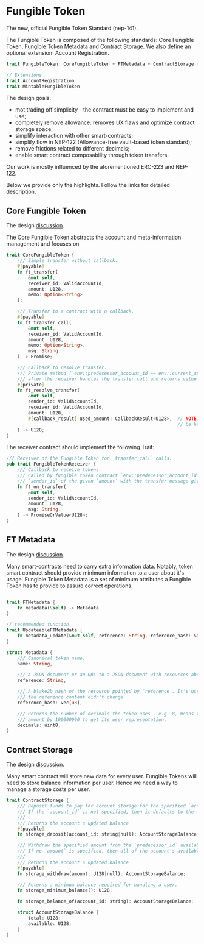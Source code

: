 # Fungible Token

The new, official Fungible Token Standard (nep-141).

The Fungible Token is composed of the following standards: Core Fungible Token, Fungible Token Metadata and Contract Storage. We also define an optional extension: Account Registration.

```rust
trait FungibleToken: CoreFungibleToken + FTMetadata + ContractStorage {}

// Extensions
trait AccountRegistration
trait MintableFungibleToken
```

The design goals:

+ mot trading off simplicity - the contract must be easy to implement and use;
+ completely remove allowance: removes UX flaws and optimize contract storage space;
+ simplify interaction with other smart-contracts;
+ simplify flow in NEP-122 (Allowance-free vault-based token standard);
+ remove frictions related to different decimals;
+ enable smart contract composability through token transfers.

Our work is mostly influenced by the aforementioned ERC-223 and NEP-122.

Below we provide only the highlights. Follow the links for detailed description.

## Core Fungible Token

The design [discussion](https://github.com/near/NEPs/issues/141).

The Core Fungible Token abstracts the account and meta-information management and focuses on

```rust
trait CoreFungibleToken {
    /// Simple transfer without callback.
    #[payable]
    fn ft_transfer(
        &mut self,
        receiver_id: ValidAccountId,
        amount: U128,
        memo: Option<String>
    );

    /// Transfer to a contract with a callback.
    #[payable]
    fn ft_transfer_call(
        &mut self,
        receiver_id: ValidAccountId,
        amount: U128,
        memo: Option<String>,
        msg: String,
    ) -> Promise;

    /// Callback to resolve transfer.
    /// Private method (`env::predecessor_account_id == env::current_account_id`).
    /// after the receiver handles the transfer call and returns value of used amount in `U128`.
    #[private]
    fn ft_resolve_transfer(
        &mut self,
        sender_id: ValidAccountId,
        receiver_id: ValidAccountId,
        amount: U128,
        #[callback_result] used_amount: CallbackResult<U128>,  // NOTE: this interface is not supported yet and has to
                                                               // be handled using lower level interface.
    ) -> U128;
}
```

The receiver contract should implement the following Trait:

```rust
/// Receiver of the Fungible Token for `transfer_call` calls.
pub trait FungibleTokenReceiver {
    /// Callback to receive tokens.
    /// Called by fungible token contract `env::predecessor_account_id` after `transfer_call` was initiated by
    /// `sender_id` of the given `amount` with the transfer message given in `msg` field.
    fn ft_on_transfer(
        &mut self,
        sender_id: ValidAccountId,
        amount: U128,
        msg: String,
    ) -> PromiseOrValue<U128>;
}
```

## FT Metadata

The design [discussion](https://github.com/near/NEPs/discussions/148).

Many smart-contracts need to carry extra information data. Notably, token smart contract should provide minimum information to a user about it's usage. Fungible Token Metadata is a set of minimum attributes a Fungible Token has to provide to assure correct operations.

```rust

trait FTMetadata {
    fn metadata(&self) -> Metadata
}

// recommended function
trait UpdateableFTMetadata {
    fn metadata_update(&mut self, reference: String, reference_hash: String)
}

struct Metadata {
    /// Canonical token name.
    name: String,

    /// A JSON document or an URL to a JSON document with resources about the token.
    reference: String,

    /// A blake2b hash of the resource pointed by `reference`. It's used to validation that
    /// the reference content didn't change.
    reference_hash: vec[u8],

    /// Returns the number of decimals the token uses - e.g. 8, means to divide the token
    /// amount by 100000000 to get its user representation.
    decimals: uint8,
}
```


## Contract Storage

The design [discussion](https://github.com/near/NEPs/discussions/145).

Many smart contract will store new data for every user. Fungible Tokens will need to store balance information per user. Hence we need a way to manage a storage costs per user.

```rust
trait ContractStorage {
    /// Deposit funds to pay for account storage for the specified `account_id`.
    /// If the `account_id` is not specified, then it defaults to the `predecessor_id`.
    ///
    /// Returns the account's updated balance
    #[payable]
    fn storage_deposit(account_id: string|null): AccountStorageBalance;

    /// Withdraw the specified amount from the `predecessor_id` available storage balance.
    /// If no `amount` is specified, then all of the account's available storage balance is withdrawn.
    ///
    /// Returns the account's updated balance
    #[payable]
    fn storage_withdraw(amount: U128|null): AccountStorageBalance;

    /// Returns a minimum balance required for handling a user.
    fn storage_minimum_balance(): U128;

    fn storage_balance_of(account_id: string): AccountStorageBalance;

    struct AccountStorageBalance {
        total: U128;
        available: U128;
    }
}
```

